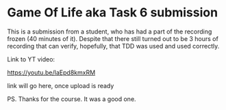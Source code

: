 # Game Of Life aka Task 6 submission

This is a submission from a student, who has had a part of the recording frozen (40 minutes of it). Despite that there still turned out to be 3 hours of recording that can verify, hopefully, that TDD was used and used correctly.

Link to YT video:

https://youtu.be/IaEpd8kmxRM

link will go here, once upload is ready

PS. Thanks for the course. It was a good one.
